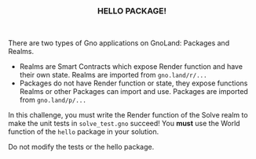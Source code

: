 <div align="center">
 <h3 align="center">HELLO PACKAGE!</h3>
</div>
<br />

There are two types of Gno applications on GnoLand: Packages and Realms.

- Realms are Smart Contracts which expose Render function and have their own state. Realms are imported from `gno.land/r/...`
- Packages do not have Render function or state, they expose functions Realms or other Packages can import and use. Packages are imported from `gno.land/p/...`

In this challenge, you must write the Render function of the Solve realm to make the unit tests in `solve_test.gno` succeed! You **must** use the World function of the `hello` package in your solution.

Do not modify the tests or the hello package.

